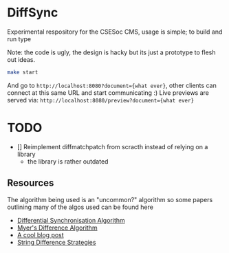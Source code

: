 # DiffSync

Experimental respository for the CSESoc CMS, usage is simple; to build and run type

Note: the code is ugly, the design is hacky but its just a prototype to flesh out ideas.
```sh
make start
```
And go to `http://localhost:8080?document={what ever}`, other clients can connect at this same URL and start communicating :)
Live previews are served via: `http://localhost:8080/preview?document={what ever}`

# TODO
 - [] Reimplement diffmatchpatch from scracth instead of relying on a library
    - the library is rather outdated

## Resources
The algorithm being used is an "uncommon?" algorithm so some papers outlining many of the algos used can be found here
 - [Differential Synchronisation Algorithm](https://neil.fraser.name/writing/sync/eng047-fraser.pdf)
 - [Myer's Difference Algorithm](http://www.xmailserver.org/diff2.pdf)
 - [A cool blog post](https://blog.jcoglan.com/2017/02/12/the-myers-diff-algorithm-part-1/)
 - [String Difference Strategies](https://neil.fraser.name/writing/diff/)